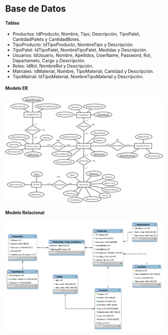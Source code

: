 # Base de Datos

#### Tablas
	
* Productos: IdProducto, Nombre, Tipo, Descripción, TipoPalet, CantidadPalets y CantidadBotes.
* TipoProducto: IdTipoProducto, NombreTipo y Descripción.
* TipoPalet: IdTipoPalet, NombreTipoPalet, Medidas y Descripción.
* Usuarios: IdUsuario, Nombre, Apellidos, UserName, Password, Rol, Departameto, Cargo y Descripción.
* Roles: IdRol, NombreRol y Descripción.
* Matriales: IdMaterial, Nombre, TipoMaterial, Cantidad y Descripción.
* TipoMatrial: IdTipoMaterial, NombreTipoMaterial y Descripción.

#### Modelo ER

![alt text](./DiagramaERCompleto.png)

#### Modelo Relacional

![alt text](./ModeloEntidadRelacion.png)